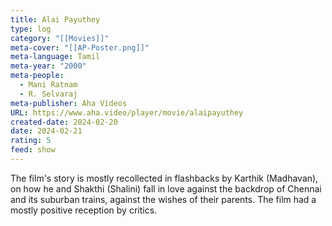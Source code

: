 ```yaml
---
title: Alai Payuthey
type: log
category: "[[Movies]]"
meta-cover: "[[AP-Poster.png]]"
meta-language: Tamil
meta-year: "2000"
meta-people:
  - Mani Ratnam
  - R. Selvaraj
meta-publisher: Aha Videos
URL: https://www.aha.video/player/movie/alaipayuthey
created-date: 2024-02-20
date: 2024-02-21
rating: 5
feed: show
---
```

The film's story is mostly recollected in flashbacks by Karthik (Madhavan), on how he and Shakthi (Shalini) fall in love against the backdrop of Chennai and its suburban trains, against the wishes of their parents. The film had a mostly positive reception by critics.